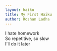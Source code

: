 ```yaml
---
layout: haiku
title: My First Haiku
author: Roshan Ladha
---
```

I hate homework<br>
So repetitive, so slow<br>
I'll do it later<br>